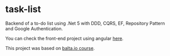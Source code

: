 # task-list

Backend of a to-do list using .Net 5 with DDD, CQRS, EF, Repository Pattern and Google Authentication.

You can check the front-end project using angular [here](https://github.com/leooalves/task-list-frontend).

This project was based on [balta.io course](https://balta.io/cursos/todo-app-api-com-aspnet-core-cqrs-e-ef-core).
